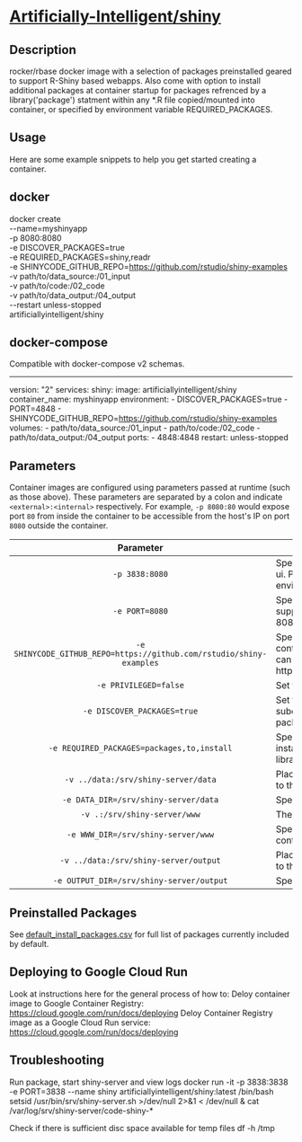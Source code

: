 # [Artificially-Intelligent/shiny](https://github.com/Artificially-Intelligent/shiny)

## Description
rocker/rbase docker image with a selection of packages preinstalled geared to support R-Shiny based webapps. Also come with option to install additional packages at container startup for packages refrenced by a library('package') statment within any *.R file copied/mounted into container, or specified by environment variable REQUIRED_PACKAGES.  

## Usage

Here are some example snippets to help you get started creating a container.

## docker

docker create \
  --name=myshinyapp \
  -p 8080:8080 \
  -e DISCOVER_PACKAGES=true \
  -e REQUIRED_PACKAGES=shiny,readr \
  -e SHINYCODE_GITHUB_REPO=https://github.com/rstudio/shiny-examples \
  -v path/to/data_source:/01_input \
  -v path/to/code:/02_code \
  -v path/to/data_output:/04_output \
  --restart unless-stopped \
  artificiallyintelligent/shiny

## docker-compose

Compatible with docker-compose v2 schemas.

---
  version: "2"
  services:
    shiny:
      image: artificiallyintelligent/shiny
      container_name: myshinyapp
      environment:
        - DISCOVER_PACKAGES=true
        - PORT=4848
        - SHINYCODE_GITHUB_REPO=https://github.com/rstudio/shiny-examples
      volumes:
        - path/to/data_source:/01_input
        - path/to/code:/02_code
        - path/to/data_output:/04_output
      ports:
        - 4848:4848
      restart: unless-stopped

## Parameters

Container images are configured using parameters passed at runtime (such as those above). These parameters are separated by a colon and indicate `<external>:<internal>` respectively. For example, `-p 8080:80` would expose port `80` from inside the container to be accessible from the host's IP on port `8080` outside the container.

| Parameter | Function |
| :----: | --- |
| `-p 3838:8080` | Specify a port mapping from container to host for shiny server web ui. Port value after the : should match that defined by PORT environment variable or the default value 8080 |
| `-e PORT=8080` | Specify a port for shiny to use inside the container. Included to support deployment to google cloud run. If not set default value is 8080 |
| `-e SHINYCODE_GITHUB_REPO=https://github.com/rstudio/shiny-examples` | Specifiy a url for a github repo to copy to code directory at container runtime. Note only supports https, not ssh. Private repo can be added by including an access token in the url eg. https://myaccesstoken@github.com/mygithubuser/mygithubrepo.git | 
| `-e PRIVILEGED=false` | Set true to run shiny-server as root user  |
| `-e DISCOVER_PACKAGES=true` | Set true to have  *.R files in /code & /02_code directories + subdirectories scanned for library(package) entries. Missing R packages will be installed as part of container startup. |
| `-e REQUIRED_PACKAGES=packages,to,install` | Specify a csv list of R package names to look for ensure are installed irrespective of if package discovery is on and/or finds a library() refrence for them. |
| `-v ../data:/srv/shiny-server/data` | Placeholder folder for source data mapping. R-Shiny apps can map to this location using ../data |
| `-e DATA_DIR=/srv/shiny-server/data` | Specify a custom location for data directory inside container. | 
| `-v .:/srv/shiny-server/www` | The web root for shiny. R shiny code resides here. |
| `-e WWW_DIR=/srv/shiny-server/www` | Specify a custom location for shiny www root directory inside container. | 
| `-v ../data:/srv/shiny-server/output` | Placeholder folder for output data storage. R-Shiny apps can map to this location using ../output |
| `-e OUTPUT_DIR=/srv/shiny-server/output` | Specify a custom location for data output directory inside container. | 


## Preinstalled Packages

See [default_install_packages.csv](https://github.com/Artificially-Intelligent/shiny/blob/master/default_install_packages.csv) for full list of packages currently included by default.

## Deploying to Google Cloud Run
Look at instructions here for the general process of how to:
  Deloy container image to Google Container Registry: https://cloud.google.com/run/docs/deploying
  Deloy Container Registry image as a Google Cloud Run service: https://cloud.google.com/run/docs/deploying

## Troubleshooting

Run package, start shiny-server and view logs
  docker run -it -p 3838:3838 -e PORT=3838 --name shiny artificiallyintelligent/shiny:latest /bin/bash
  setsid /usr/bin/srv/shiny-server.sh >/dev/null 2>&1 < /dev/null &
  cat /var/log/srv/shiny-server/code-shiny-*

Check if there is sufficient disc space available for temp files
  df -h /tmp